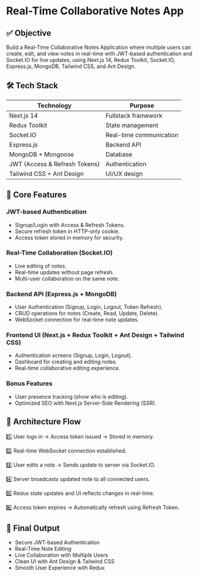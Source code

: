 # Real-Time Collaborative Notes App

## ✅ Objective
Build a Real-Time Collaborative Notes Application where multiple users can create, edit, and view notes in real-time with JWT-based authentication and Socket.IO for live updates, using Next.js 14, Redux Toolkit, Socket.IO, Express.js, MongoDB, Tailwind CSS, and Ant Design.

## 🛠️ Tech Stack
| Technology         | Purpose                     |
|----------------|------------------------------------|
| Next.js 14          | Fullstack framework |
| Redux Toolkit    | State management |
| Socket.IO         | Real-time communication |
| Express.js          | Backend API |
| MongoDB + Mongoose | Database |
| JWT (Access & Refresh Tokens) | Authentication |
| Tailwind CSS + Ant Design | UI/UX design |

## 🛑 Core Features

### JWT-based Authentication
- Signup/Login with Access & Refresh Tokens.
- Secure refresh token in HTTP-only cookie.
- Access token stored in memory for security.

### Real-Time Collaboration (Socket.IO)
- Live editing of notes.
- Real-time updates without page refresh.
- Multi-user collaboration on the same note.

### Backend API (Express.js + MongoDB)
- User Authentication (Signup, Login, Logout, Token Refresh).
- CRUD operations for notes (Create, Read, Update, Delete).
- WebSocket connection for real-time note updates.

### Frontend UI (Next.js + Redux Toolkit + Ant Design + Tailwind CSS)
- Authentication screens (Signup, Login, Logout).
- Dashboard for creating and editing notes.
- Real-time collaborative editing experience.

### Bonus Features
- User presence tracking (show who is editing).
- Optimized SEO with Next.js Server-Side Rendering (SSR).

## 📂 Architecture Flow
1️⃣ User logs in → Access token issued → Stored in memory.

2️⃣ Real-time WebSocket connection established.

3️⃣ User edits a note → Sends update to server via Socket.IO.

4️⃣ Server broadcasts updated note to all connected users.

5️⃣ Redux state updates and UI reflects changes in real-time.

6️⃣ Access token expires → Automatically refresh using Refresh Token.

## 🎯 Final Output
- Secure JWT-based Authentication
- Real-Time Note Editing
- Live Collaboration with Multiple Users
- Clean UI with Ant Design & Tailwind CSS
- Smooth User Experience with Redux

